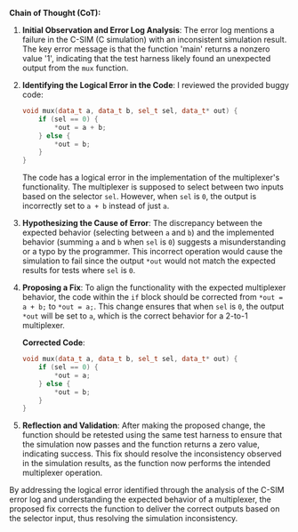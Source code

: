 **Chain of Thought (CoT):**

1. **Initial Observation and Error Log Analysis**:
   The error log mentions a failure in the C-SIM (C simulation) with an inconsistent simulation result. The key error message is that the function 'main' returns a nonzero value '1', indicating that the test harness likely found an unexpected output from the `mux` function. 

2. **Identifying the Logical Error in the Code**:
   I reviewed the provided buggy code:
   ```cpp
   void mux(data_t a, data_t b, sel_t sel, data_t* out) {
       if (sel == 0) {
           *out = a + b; 
       } else {
           *out = b;
       }
   }
   ```
   The code has a logical error in the implementation of the multiplexer's functionality. The multiplexer is supposed to select between two inputs based on the selector `sel`. However, when `sel` is `0`, the output is incorrectly set to `a + b` instead of just `a`.

3. **Hypothesizing the Cause of Error**:
   The discrepancy between the expected behavior (selecting between `a` and `b`) and the implemented behavior (summing `a` and `b` when `sel` is `0`) suggests a misunderstanding or a typo by the programmer. This incorrect operation would cause the simulation to fail since the output `*out` would not match the expected results for tests where `sel` is `0`.

4. **Proposing a Fix**:
   To align the functionality with the expected multiplexer behavior, the code within the `if` block should be corrected from `*out = a + b;` to `*out = a;`. This change ensures that when `sel` is `0`, the output `*out` will be set to `a`, which is the correct behavior for a 2-to-1 multiplexer.

   **Corrected Code**:
   ```cpp
   void mux(data_t a, data_t b, sel_t sel, data_t* out) {
       if (sel == 0) {
           *out = a; 
       } else {
           *out = b;
       }
   }
   ```

5. **Reflection and Validation**:
   After making the proposed change, the function should be retested using the same test harness to ensure that the simulation now passes and the function returns a zero value, indicating success. This fix should resolve the inconsistency observed in the simulation results, as the function now performs the intended multiplexer operation.

By addressing the logical error identified through the analysis of the C-SIM error log and understanding the expected behavior of a multiplexer, the proposed fix corrects the function to deliver the correct outputs based on the selector input, thus resolving the simulation inconsistency.